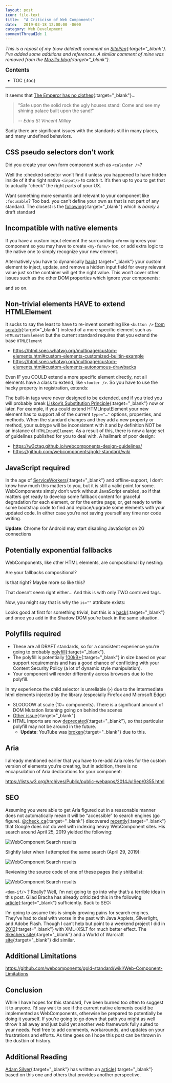 ```yaml
---
layout: post
icon: file-text
title:  "A Criticism of Web Components"
date:   2019-03-18 12:00:00 -0600
category: Web Development
commentThreadId: 1
---
```


*This is a repost of my (now deleted) comment on [SitePen](https://www.sitepen.com/blog/2018/07/06/web-components-in-2018/){:target="_blank"}. I’ve added some additions and references. A similar comment of mine was removed from the [Mozilla blog](https://hacks.mozilla.org/2018/11/the-power-of-web-components){:target="_blank"}.*

<span style="font-size: larger; font-weight: bold">Contents</span>

* TOC
{:toc}

---

It seems that [The Emperor has no clothes](https://en.wikipedia.org/wiki/The_Emperor%27s_New_Clothes){:target="_blank"}...

> "Safe upon the solid rock the ugly houses stand: Come and see my shining palace built upon the sand!"
>
> <cite>--  Edna St Vincent Millay</cite>

Sadly there are significant issues with the standards still in many places, and many undefined behaviors.

## CSS pseudo selectors don’t work

Did you create your own form component such as `<calendar />`?

Well the :checked selector won’t find it unless you happened to have hidden inside of it the right native `<input/>` to catch it. It’s then up to you to get that to actually “check” the right parts of your UX.

Want something more semantic and relevant to your component like `:focusable`? Too bad. you can’t define your own as that is not part of any standard. The closest is the [following](https://drafts.csswg.org/css-shadow-parts/){:target="_blank"} which is *barely* a draft standard

## Incompatible with native elements

If you have a custom input element the surrounding `<form>` ignores your component so you may have to create `<my-form/>` too, or add extra logic to the native one to simply recognize your new element.

Alternatively you have to dynamically [hack](https://stackoverflow.com/questions/38623176/how-can-i-create-a-web-component-that-acts-like-a-form-element/38667839){:target="_blank"} your custom element to inject, update, and remove a hidden input field for every relevant value just so the container will get the right value. This won’t cover other issues such as the other DOM properties which ignore your components:

<script src="https://gist.github.com/mlhaufe/2a75c9d83326942d904f65b9054abe31.js?file=example-1.js"></script>

and so on.

## Non-trivial elements HAVE to extend HTMLElement

It sucks to say the least to have to re-invent something like `<button />` [from scratch](https://codepen.io/mlhaufe/pen/yxBEdx){:target="_blank"} instead of a more specific element such as `HTMLButtonElement` but the current standard requires that you extend the base `HTMLElement`

* <https://html.spec.whatwg.org/multipage/custom-elements.html#custom-elements-customized-builtin-example>
* <https://html.spec.whatwg.org/multipage/custom-elements.html#custom-elements-autonomous-drawbacks>

Even IF you COULD extend a more specific element directly, not all elements have a class to extend, like `<footer />`. So you have to use the hacky property in registration, extends:

<script src="https://gist.github.com/mlhaufe/2a75c9d83326942d904f65b9054abe31.js?file=example-2.js"></script>

The built-in tags were never designed to be extended, and if you tried you will probably break [Liskov’s Substitution Principle](https://en.wikipedia.org/wiki/Liskov_substitution_principle){:target="_blank"} now or later. For example, if you could extend HTMLInputElement your new element has to support all of the current `type="…"` options, properties, and methods. When the standard changes and they add a new property or method, your subtype will be inconsistent with it and by definition NOT be an instance of `HTMLInputElement`. As a result of this, there is now a large set of guidelines published for you to deal with. A hallmark of poor design:

* <https://w3ctag.github.io/webcomponents-design-guidelines/>
* <https://github.com/webcomponents/gold-standard/wiki>

## JavaScript required

In the age of [ServiceWorkers](https://developer.mozilla.org/en-US/docs/Web/API/Service_Worker_API){:target="_blank"} and offline-support, I don’t know how much this matters to you, but it is still a valid point for some. WebComponents simply don’t work without JavaScript enabled, so if that matters get ready to develop some fallback content for graceful degradation for each element, or for the entire page; or, get ready to write some bootstrap code to find and replace/upgrade some elements with your updated code. In either case you’re not saving yourself any time nor code writing.

**Update**: Chrome for Android may start disabling JavaScript on 2G connections

## Potentially exponential fallbacks

WebComponents, like other HTML elements, are compositional by nesting:

<script src="https://gist.github.com/mlhaufe/2a75c9d83326942d904f65b9054abe31.js?file=example-3.html"></script>

Are your fallbacks compositional?

<script src="https://gist.github.com/mlhaufe/2a75c9d83326942d904f65b9054abe31.js?file=example-4.html"></script>

Is that right? Maybe more so like this?

<script src="https://gist.github.com/mlhaufe/2a75c9d83326942d904f65b9054abe31.js?file=example-5.html"></script>

That doesn’t seem right either… And this is with only TWO contrived tags.

Now, you might say that is why the `is=""` attribute exists:

<script src="https://gist.github.com/mlhaufe/2a75c9d83326942d904f65b9054abe31.js?file=example-6.html"></script>

Looks good at first for something trivial, but this is a [hack](https://wiki.whatwg.org/wiki/Custom_Elements#Subclassing_existing_elements){:target="_blank"} and once you add in the Shadow DOM you’re back in the same situation.

## Polyfills required

* These are all DRAFT standards, so for a consistent experience you’re going to probably [polyfill](https://github.com/WebComponents/webcomponentsjs){:target="_blank"}.
* The polyfill is potentially [100kB+](https://pbs.twimg.com/media/DlKFIgtVAAEssTb.jpg:large){:target="_blank"} in size based on your support requirements and has a good chance of conflicting with your Content Security Policy (a lot of dynamic style manipulation).
* Your component will render differently across browsers due to the polyfill.

In my experience the child selector is unreliable (`>`) due to the intermediate html elements injected by the library (especially Firefox and Microsoft Edge)

* SLOOOOW at scale (10+ components). There is a significant amount of DOM Mutation listening going on behind the scenes
* [Other issue](https://www.webcomponents.org/polyfills#known-limitations){:target="_blank"}
* HTML Imports are now [deprecated](https://blog.chromium.org/2018/09/chrome-70-beta-shape-detection-web.html){:target="_blank"}, so that particular polyfill may not be around in the future.
  * **Update**: YouTube was [broken](https://techdows.com/2019/03/youtube-broken-chrome-canary-74-html-imports.html){:target="_blank"} due to this.

## Aria

I already mentioned earlier that you have to re-add Aria roles for the custom version of elements you’re creating, but in addition, there is no encapsulation of Aria declarations for your component:

<https://lists.w3.org/Archives/Public/public-webapps/2014JulSep/0355.html>

## SEO

Assuming you were able to get Aria figured out in a reasonable manner does not automatically mean it will be “accessible” to search engines (go figure). [@check_ca](https://twitter.com/check_ca){:target="_blank"} discovered [recently](https://twitter.com/check_ca/status/1121561114276433920){:target="_blank"} that Google does not do well with indexing heavy WebComponent sites. His search around April 25, 2019 yielded the following:

<img src="/media-library/web-development/webcomponent-search-1.png" alt="WebComponent Search results">

Slightly later when I attempted the same search (April 29, 2019):

<img src="/media-library/web-development/webcomponent-search-2.png" alt="WebComponent Search results">

Reviewing the source code of one of these pages (holy shitballs):

<img src="/media-library/web-development/webcomponent-search-3.png" alt="WebComponent Search results">

`<dom-if/>` ? Really? Well, I’m not going to go into why that’s a terrible idea in this post. Gilad Bracha has already criticized this in the following [article](https://gbracha.blogspot.com/2014/09/a-domain-of-shadows.html){:target="_blank"} sufficiently. Back to SEO:

I’m going to assume this is simply growing pains for search engines. They’ve had to deal with worse in the past with Java Applets, Silverlight, and Adobe Flash. Though I can’t help but point to a weekend project I did in [2012](https://ht2012.org/){:target="_blank"} with XML+XSLT for much better effect. The [Skechers site](http://thedailywtf.com/articles/Sketchy-Skecherscom){:target="_blank"} and a World of Warcraft [site](https://web.archive.org/web/20071030105540/http://www.wowarmory.com/#team-info.xml?){:target="_blank"} did similar.

## Additional Limitations

<https://github.com/webcomponents/gold-standard/wiki/Web-Component-Limitations>

## Conclusion

While I have hopes for this standard, I’ve been burned too often to suggest it to anyone. I’d say wait to see if the current native elements could be implemented as WebComponents, otherwise be prepared to potentially be doing it yourself. If you’re going to go down that path you might as well throw it all away and just build yet another web framework fully suited to your needs. Feel free to add comments, workarounds, and updates on your frustrations and efforts. As time goes on I hope this post can be thrown in the dustbin of history.

## Additional Reading

[Adam Silver](https://adamsilver.io/){:target="_blank"} has written an [article](https://adamsilver.io/articles/the-problem-with-web-components/){:target="_blank"} based on this one and others that provides another perspective.
